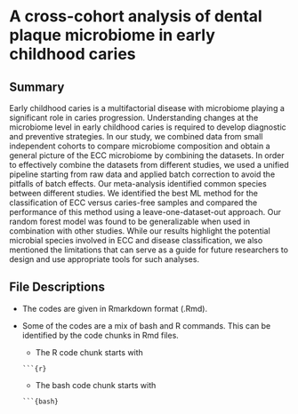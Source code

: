 # A cross-cohort analysis of dental plaque microbiome in early childhood caries

## Summary

Early childhood caries is a multifactorial disease with microbiome playing a significant role in caries progression. Understanding changes at the microbiome level in early childhood caries is required to develop diagnostic and preventive strategies. In our study, we combined data from small independent cohorts to compare microbiome composition and obtain a general picture of the ECC microbiome by combining the datasets. In order to effectively combine the datasets from different studies, we used a unified pipeline starting from raw data and applied batch correction to avoid the pitfalls of batch effects. Our meta-analysis identified common species between different studies. We identified the best ML method for the classification of ECC versus caries-free samples and compared the performance of this method using a leave-one-dataset-out approach. Our random forest model was found to be generalizable when used in combination with other studies. While our results highlight the potential microbial species involved in ECC and disease classification, we also mentioned the limitations that can serve as a guide for future researchers to design and use appropriate tools for such analyses.

## File Descriptions

-   The codes are given in Rmarkdown format (.Rmd).

- Some of the codes are a mix of bash and R commands. This can be identified by the code chunks in Rmd files.

    - The R code chunk starts with 

    ```
    ```{r}
    ```

    - The bash code chunk starts with 

    ```
    ```{bash}
    ```